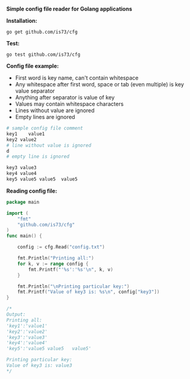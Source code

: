**Simple config file reader for Golang applications**


**Installation:**
```
go get github.com/is73/cfg
```

**Test:**
```
go test github.com/is73/cfg
```

**Config file example:**
* First word is key name, can't contain whitespace
* Any whitespace after first word, space or tab (even multiple) is key value separator
* Anything after separator is value of key
* Values may contain whitespace characters
* Lines without value are ignored
* Empty lines are ignored
```bash
# sample config file comment
key1	value1
key2 value2
# line without value is ignored
d
# empty line is ignored

key3 value3
key4 value4
key5 value5 value5	value5

```


**Reading config file:**
```go
package main

import (
	"fmt"
	"github.com/is73/cfg"
)
func main() {

	config := cfg.Read("config.txt")

	fmt.Println("Printing all:")
	for k, v := range config {
		fmt.Printf("'%s':'%s'\n", k, v)
	}

	fmt.Println("\nPrinting particular key:")
	fmt.Printf("Value of key3 is: %s\n", config["key3"])
}

/*
Output:
Printing all:
'key1':'value1'
'key2':'value2'
'key3':'value3'
'key4':'value4'
'key5':'value5 value5	value5'

Printing particular key:
Value of key3 is: value3
*/
```
